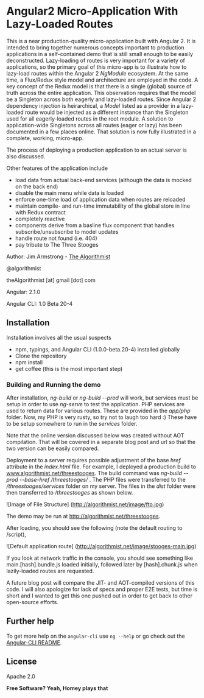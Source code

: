 # Angular2 Micro-Application With Lazy-Loaded Routes

This is a near production-quality micro-application built with Angular 2.  It is intended to bring together numerous concepts important to production applications in a self-contained demo that is still small enough to be easily deconstructed.  Lazy-loading of routes is very important for a variety of applications, so the primary goal of this micro-app is to illustrate how to lazy-load routes within the Angular 2 _NgModule_ ecosystem.  At the same time, a Flux/Redux style model and architecture are employed in the code.  A key concept of the Redux model is that there is a single (global) source of truth across the entire application.  This observation requires that the model be a Singleton across both eagerly and lazy-loaded routes.  Since Angular 2 dependency injection is heirarchical, a _Model_ listed as a provider in a lazy-loaded route would be injected as a different instance than the Singleton used for all eagerly-loaded routes in the root module.  A solution to application-wide Singletons across all routes (eager or lazy) has been documented in a few places online.  That solution is now fully illustrated in a complete, working, micro-app.

The process of deploying a production application to an actual server is also discussed.

Other features of the application include

  - load data from actual back-end services (although the data is mocked on the back end)
  - disable the main menu while data is loaded
  - enforce one-time load of application data when routes are reloaded
  - maintain compile- and run-time immutability of the global store in line with Redux contract
  - completely reactive
  - components derive from a basline flux component that handles subscribe/unsubscribe to model updates
  - handle route not found (i.e. 404)
  - pay tribute to The Three Stooges
 

Author:  Jim Armstrong - [The Algorithmist]

@algorithmist

theAlgorithmist [at] gmail [dot] com

Angular: 2.1.0

Angular CLI: 1.0 Beta 20-4


## Installation

Installation involves all the usual suspects

  - npm, typings, and Angular CLI (1.0.0-beta.20-4) installed globally
  - Clone the repository
  - npm install
  - get coffee (this is the most important step)


### Building and Running the demo

After installation, _ng-build_ or _ng-build --prod_ will work, but services must be setup in order to use _ng-serve_ to test the application.  PHP services are used to return data for various routes.  These are provided in the _app/php_ folder.  Now, my PHP is very rusty, so try not to laugh too hard :)  These have to be setup somewhere to run in the _services_ folder.

Note that the online version discussed below was created without AOT compilation.  That will be covered in a separate blog post and url so that the two version can be easily compared.

Deployment to a server requires possible adjustment of the base _href_ attribute in the _index.html_ file.  For example, I deployed a production build to www.algorithmist.net/threestooges.  The build command was _ng-build --prod --base-href /threestooges/_  .  The PHP files were transferred to the _/threestooges/services_ folder on my server.  The files in the _dist_ folder were then transferred to _/threestooges_ as shown below.

![Image of File Structure]
(http://algorithmist.net/image/ftp.jpg)

The demo may be run at http://algorithmist.net/threestooges.  


After loading, you should see the following (note the default routing to /script),

![Default application route]
(http://algorithmist.net/image/stooges-main.jpg)

If you look at network traffic in the console, you should see something like main.[hash].bundle.js loaded initially, followed later by [hash].chunk.js when lazily-loaded routes are requested.

A future blog post will compare the JIT- and AOT-compiled versions of this code.  I will also apologize for lack of specs and proper E2E tests, but time is short and I wanted to get this one pushed out in order to get back to other open-source efforts.


## Further help

To get more help on the `angular-cli` use `ng --help` or go check out the [Angular-CLI README](https://github.com/angular/angular-cli/blob/master/README.md).

License
----

Apache 2.0

**Free Software? Yeah, Homey plays that**

[//]: # (kudos http://stackoverflow.com/questions/4823468/store-comments-in-markdown-syntax)

[The Algorithmist]: <http://algorithmist.net>
